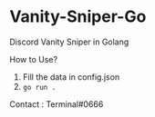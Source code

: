 # Vanity-Sniper-Go
Discord Vanity Sniper in Golang

How to Use?
1) Fill the data in config.json
2) `go run .`

Contact : Terminal#0666
